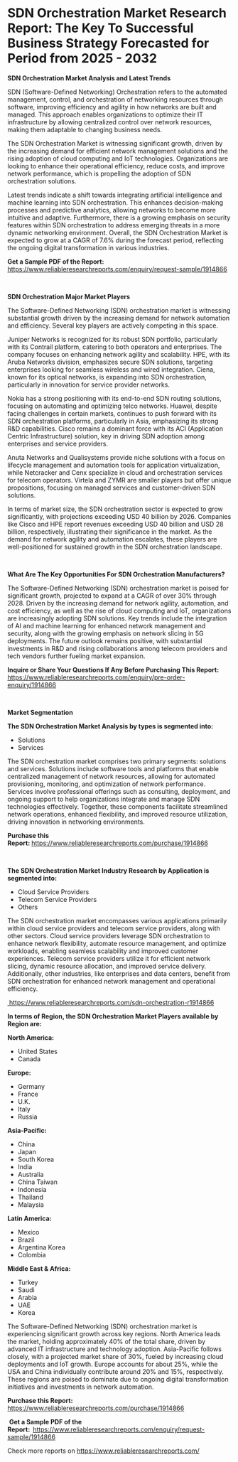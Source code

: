 <p><h1>SDN Orchestration Market Research Report: The Key To Successful Business Strategy Forecasted for Period from 2025 - 2032</h1></p><p><strong>SDN Orchestration Market Analysis and Latest Trends</strong></p>
<p><p>SDN (Software-Defined Networking) Orchestration refers to the automated management, control, and orchestration of networking resources through software, improving efficiency and agility in how networks are built and managed. This approach enables organizations to optimize their IT infrastructure by allowing centralized control over network resources, making them adaptable to changing business needs.</p><p>The SDN Orchestration Market is witnessing significant growth, driven by the increasing demand for efficient network management solutions and the rising adoption of cloud computing and IoT technologies. Organizations are looking to enhance their operational efficiency, reduce costs, and improve network performance, which is propelling the adoption of SDN orchestration solutions. </p><p>Latest trends indicate a shift towards integrating artificial intelligence and machine learning into SDN orchestration. This enhances decision-making processes and predictive analytics, allowing networks to become more intuitive and adaptive. Furthermore, there is a growing emphasis on security features within SDN orchestration to address emerging threats in a more dynamic networking environment. Overall, the SDN Orchestration Market is expected to grow at a CAGR of 7.6% during the forecast period, reflecting the ongoing digital transformation in various industries.</p></p>
<p><strong>Get a Sample PDF of the Report:&nbsp;</strong> <a href="https://www.reliableresearchreports.com/enquiry/request-sample/1914866?utm_campaign=1558&utm_medium=2&utm_source=Github&utm_content=ia&utm_term=15022025&utm_id=sdn-orchestration">https://www.reliableresearchreports.com/enquiry/request-sample/1914866</a></p>
<p>&nbsp;</p>
<p><strong>SDN Orchestration Major Market Players</strong></p>
<p><p>The Software-Defined Networking (SDN) orchestration market is witnessing substantial growth driven by the increasing demand for network automation and efficiency. Several key players are actively competing in this space.</p><p>Juniper Networks is recognized for its robust SDN portfolio, particularly with its Contrail platform, catering to both operators and enterprises. The company focuses on enhancing network agility and scalability. HPE, with its Aruba Networks division, emphasizes secure SDN solutions, targeting enterprises looking for seamless wireless and wired integration. Ciena, known for its optical networks, is expanding into SDN orchestration, particularly in innovation for service provider networks.</p><p>Nokia has a strong positioning with its end-to-end SDN routing solutions, focusing on automating and optimizing telco networks. Huawei, despite facing challenges in certain markets, continues to push forward with its SDN orchestration platforms, particularly in Asia, emphasizing its strong R&D capabilities. Cisco remains a dominant force with its ACI (Application Centric Infrastructure) solution, key in driving SDN adoption among enterprises and service providers.</p><p>Anuta Networks and Qualisystems provide niche solutions with a focus on lifecycle management and automation tools for application virtualization, while Netcracker and Cenx specialize in cloud and orchestration services for telecom operators. Virtela and ZYMR are smaller players but offer unique propositions, focusing on managed services and customer-driven SDN solutions.</p><p>In terms of market size, the SDN orchestration sector is expected to grow significantly, with projections exceeding USD 40 billion by 2026. Companies like Cisco and HPE report revenues exceeding USD 40 billion and USD 28 billion, respectively, illustrating their significance in the market. As the demand for network agility and automation escalates, these players are well-positioned for sustained growth in the SDN orchestration landscape.</p></p>
<p>&nbsp;</p>
<p><strong>What Are The Key Opportunities For SDN Orchestration Manufacturers?</strong></p>
<p><p>The Software-Defined Networking (SDN) orchestration market is poised for significant growth, projected to expand at a CAGR of over 30% through 2028. Driven by the increasing demand for network agility, automation, and cost efficiency, as well as the rise of cloud computing and IoT, organizations are increasingly adopting SDN solutions. Key trends include the integration of AI and machine learning for enhanced network management and security, along with the growing emphasis on network slicing in 5G deployments. The future outlook remains positive, with substantial investments in R&D and rising collaborations among telecom providers and tech vendors further fueling market expansion.</p></p>
<p><strong>Inquire or Share Your Questions If Any Before Purchasing This Report:</strong> <a href="https://www.reliableresearchreports.com/enquiry/pre-order-enquiry/1914866?utm_campaign=1558&utm_medium=2&utm_source=Github&utm_content=ia&utm_term=15022025&utm_id=sdn-orchestration">https://www.reliableresearchreports.com/enquiry/pre-order-enquiry/1914866</a></p>
<p>&nbsp;</p>
<p><strong>Market Segmentation</strong></p>
<p><strong>The SDN Orchestration Market Analysis by types is segmented into:</strong></p>
<p><ul><li>Solutions</li><li>Services</li></ul></p>
<p><p>The SDN orchestration market comprises two primary segments: solutions and services. Solutions include software tools and platforms that enable centralized management of network resources, allowing for automated provisioning, monitoring, and optimization of network performance. Services involve professional offerings such as consulting, deployment, and ongoing support to help organizations integrate and manage SDN technologies effectively. Together, these components facilitate streamlined network operations, enhanced flexibility, and improved resource utilization, driving innovation in networking environments.</p></p>
<p><strong>Purchase this Report:&nbsp;</strong><a href="https://www.reliableresearchreports.com/purchase/1914866?utm_campaign=1558&utm_medium=2&utm_source=Github&utm_content=ia&utm_term=15022025&utm_id=sdn-orchestration">https://www.reliableresearchreports.com/purchase/1914866</a></p>
<p>&nbsp;</p>
<p><strong>The SDN Orchestration Market Industry Research by Application is segmented into:</strong></p>
<p><ul><li>Cloud Service Providers</li><li>Telecom Service Providers</li><li>Others</li></ul></p>
<p><p>The SDN orchestration market encompasses various applications primarily within cloud service providers and telecom service providers, along with other sectors. Cloud service providers leverage SDN orchestration to enhance network flexibility, automate resource management, and optimize workloads, enabling seamless scalability and improved customer experiences. Telecom service providers utilize it for efficient network slicing, dynamic resource allocation, and improved service delivery. Additionally, other industries, like enterprises and data centers, benefit from SDN orchestration for enhanced network management and operational efficiency.</p></p>
<p><a href="https://www.reliableresearchreports.com/sdn-orchestration-r1914866?utm_campaign=1558&utm_medium=2&utm_source=Github&utm_content=ia&utm_term=15022025&utm_id=sdn-orchestration">&nbsp;https://www.reliableresearchreports.com/sdn-orchestration-r1914866</a></p>
<p><strong>In terms of Region, the SDN Orchestration Market Players available by Region are:</strong></p>
<p>
    <p> <strong> North America: </strong>
        <ul>
            <li>United States</li>
            <li>Canada</li>
        </ul>
        </p> 
    <p> <strong> Europe: </strong>
        <ul>
            <li>Germany</li>
            <li>France</li>
            <li>U.K.</li>
            <li>Italy</li>
            <li>Russia</li>
        </ul>
        </p> 
    <p> <strong> Asia-Pacific: </strong>
        <ul>
            <li>China</li>
            <li>Japan</li>
            <li>South Korea</li>
            <li>India</li>
            <li>Australia</li>
            <li>China Taiwan</li>
            <li>Indonesia</li>
            <li>Thailand</li>
            <li>Malaysia</li>
        </ul>
        </p> 
    <p> <strong> Latin America: </strong>
        <ul>
            <li>Mexico</li>
            <li>Brazil</li>
            <li>Argentina Korea</li>
            <li>Colombia</li>
        </ul>
        </p> 
    <p> <strong> Middle East & Africa: </strong>
        <ul>
            <li>Turkey</li>
            <li>Saudi</li>
            <li>Arabia</li>
            <li>UAE</li>
            <li>Korea</li>
        </ul>
    </p>
    </p>
<p><p>The Software-Defined Networking (SDN) orchestration market is experiencing significant growth across key regions. North America leads the market, holding approximately 40% of the total share, driven by advanced IT infrastructure and technology adoption. Asia-Pacific follows closely, with a projected market share of 30%, fueled by increasing cloud deployments and IoT growth. Europe accounts for about 25%, while the USA and China individually contribute around 20% and 15%, respectively. These regions are poised to dominate due to ongoing digital transformation initiatives and investments in network automation.</p></p>
<p><strong>Purchase this Report: </strong><a href="https://www.reliableresearchreports.com/purchase/1914866?utm_campaign=1558&utm_medium=2&utm_source=Github&utm_content=ia&utm_term=15022025&utm_id=sdn-orchestration">https://www.reliableresearchreports.com/purchase/1914866</a></p>
<p>&nbsp;<strong>Get a Sample PDF of the Report:&nbsp;&nbsp;</strong><a href="https://www.reliableresearchreports.com/enquiry/request-sample/1914866?utm_campaign=1558&utm_medium=2&utm_source=Github&utm_content=ia&utm_term=15022025&utm_id=sdn-orchestration">https://www.reliableresearchreports.com/enquiry/request-sample/1914866</a></p>
<p><strong></strong></p>
<p>Check more reports on <a href="https://www.reliableresearchreports.com/?utm_campaign=1558&utm_medium=2&utm_source=Github&utm_content=ia&utm_term=15022025&utm_id=sdn-orchestration">https://www.reliableresearchreports.com/</a></p>